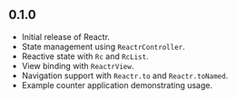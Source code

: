 ## 0.1.0

- Initial release of Reactr.
- State management using `ReactrController`.
- Reactive state with `Rc` and `RcList`.
- View binding with `ReactrView`.
- Navigation support with `Reactr.to` and `Reactr.toNamed`.
- Example counter application demonstrating usage.